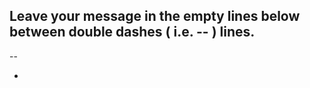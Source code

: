 Leave your message in the empty lines below between double dashes ( i.e.   -- ) lines.
--





--


-
